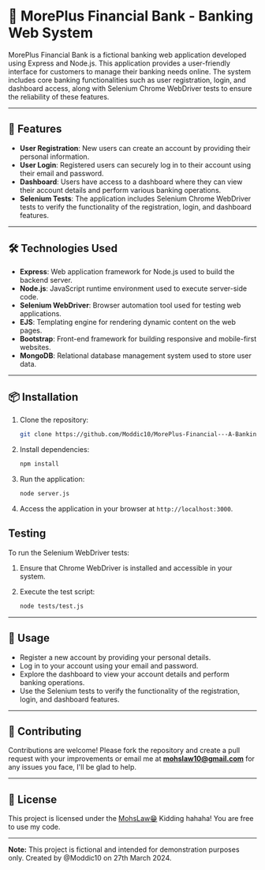 # 🏦 MorePlus Financial Bank - Banking Web System

MorePlus Financial Bank is a fictional banking web application developed using Express and Node.js. This application provides a user-friendly interface for customers to manage their banking needs online. The system includes core banking functionalities such as user registration, login, and dashboard access, along with Selenium Chrome WebDriver tests to ensure the reliability of these features.

---

## 🚀 Features

- **User Registration**: New users can create an account by providing their personal information.
- **User Login**: Registered users can securely log in to their account using their email and password.
- **Dashboard**: Users have access to a dashboard where they can view their account details and perform various banking operations.
- **Selenium Tests**: The application includes Selenium Chrome WebDriver tests to verify the functionality of the registration, login, and dashboard features.

---

## 🛠️ Technologies Used

- **Express**: Web application framework for Node.js used to build the backend server.
- **Node.js**: JavaScript runtime environment used to execute server-side code.
- **Selenium WebDriver**: Browser automation tool used for testing web applications.
- **EJS**: Templating engine for rendering dynamic content on the web pages.
- **Bootstrap**: Front-end framework for building responsive and mobile-first websites.
- **MongoDB**: Relational database management system used to store user data.

---

## 📦 Installation

1. Clone the repository:

   ```bash
   git clone https://github.com/Moddic10/MorePlus-Financial---A-Banking-Web-System.git>
   ```

2. Install dependencies:

   ```bash
   npm install
   ```

3. Run the application:

   ```bash
   node server.js
   ```

4. Access the application in your browser at `http://localhost:3000`.

## Testing

To run the Selenium WebDriver tests:

1. Ensure that Chrome WebDriver is installed and accessible in your system.
2. Execute the test script:

   ```bash
   node tests/test.js
   ```

---

## 🌟 Usage

- Register a new account by providing your personal details.
- Log in to your account using your email and password.
- Explore the dashboard to view your account details and perform banking operations.
- Use the Selenium tests to verify the functionality of the registration, login, and dashboard features.

---

## 🤝 Contributing

Contributions are welcome! Please fork the repository and create a pull request with your improvements or email me at <span style="color: #2ecc71; font-weight: bold;">mohslaw10@gmail.com</span> for any issues you face, I'll be glad to help.

---

## 📝 License
This project is licensed under the [MohsLaw😁](LICENSE) Kidding hahaha! You are free to use my code.

---

**Note:** This project is fictional and intended for demonstration purposes only. Created by @Moddic10 on 27th March 2024.

